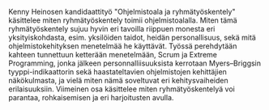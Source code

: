 Kenny Heinosen kandidaattityö "Ohjelmistoala ja ryhmätyöskentely" käsittelee miten ryhmätyöskentely toimii ohjelmistoalalla. Miten tämä ryhmätyöskentely sujuu hyvin eri tavoilla riippuen monesta eri yksityiskohdasta, esim. yksilöiden taidot, heidän personallisuus, sekä mitä ohjelmistokehityksen menetelmää he käyttävät. Työssä perehdytään kahteen tunnettuun ketterään menetelmään, Scrum ja Extreme Programming, jonka jälkeen personnalliisuuksista kerrotaan Myers–Briggsin tyyppi-indikaattorin sekä haastateltavien ohjelmistojen kehittäjien näkökulmasta, ja vielä miten nämä soveltuvat eri kehitysvaiheiden erilaisuuksiin. Viimeinen osa käsittelee miten ryhmätyöskentelyä voi parantaa, rohkaisemisen ja eri harjoitusten avulla. 